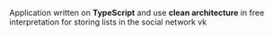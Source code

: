 Application written on **TypeScript** and use **clean
architecture** in free interpretation for storing
lists in the social network vk